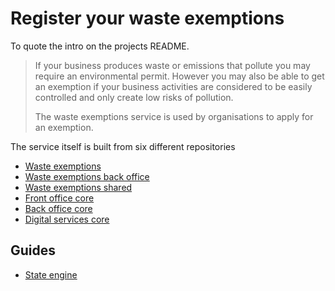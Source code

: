 # Register your waste exemptions

To quote the intro on the projects README.

> If your business produces waste or emissions that pollute you may require an environmental permit. However you may also be able to get an exemption if your business activities are considered to be easily controlled and only create low risks of pollution.
>
> The waste exemptions service is used by organisations to apply for an exemption.

The service itself is built from six different repositories

- [Waste exemptions](https://github.com/EnvironmentAgency/waste-exemptions)
- [Waste exemptions back office](https://github.com/EnvironmentAgency/waste-exemptions-back-office)
- [Waste exemptions shared](https://github.com/EnvironmentAgency/waste-exemptions-shared)
- [Front office core](https://github.com/EnvironmentAgency/front-office-core)
- [Back office core](https://github.com/EnvironmentAgency/back-office-core)
- [Digital services core](https://github.com/EnvironmentAgency/digital-services-core)

## Guides

- [State engine](/services/state-engine)
